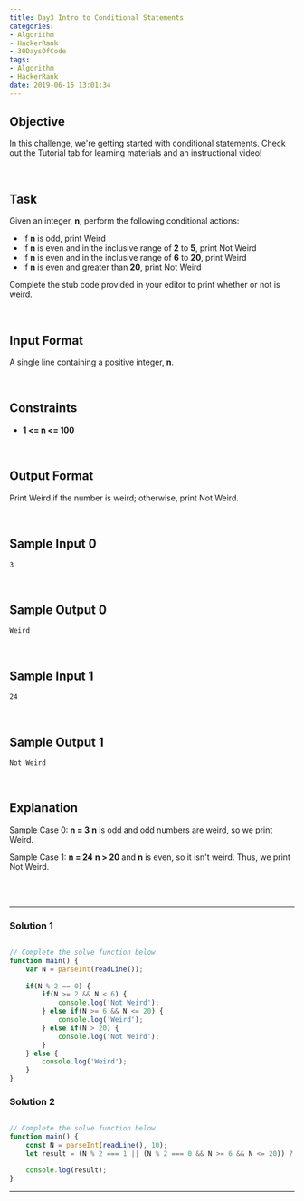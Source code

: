 ```yaml
---
title: Day3 Intro to Conditional Statements
categories:
- Algorithm
- HackerRank
- 30DaysOfCode
tags:
- Algorithm
- HackerRank
date: 2019-06-15 13:01:34
---
```


## Objective

In this challenge, we're getting started with conditional statements. Check out the Tutorial tab for learning materials and an instructional video!

<br/>

## Task

Given an integer, **n**, perform the following conditional actions:

- If **n** is odd, print Weird
- If **n** is even and in the inclusive range of **2** to **5**, print Not Weird
- If **n** is even and in the inclusive range of **6** to **20**, print Weird
- If **n** is even and greater than **20**, print Not Weird

Complete the stub code provided in your editor to print whether or not  is weird.

<!-- more -->
<br/>

## Input Format

A single line containing a positive integer, **n**.

<br/>

## Constraints
   
- **1 <= n <= 100**

<br/>

## Output Format

Print Weird if the number is weird; otherwise, print Not Weird.

<br/>

## Sample Input 0

```
3
```

<br/>

## Sample Output 0

```
Weird
```
<br/>

## Sample Input 1

```
24
```

<br/>

## Sample Output 1

```
Not Weird
```

<br/>

## Explanation

Sample Case 0: **n = 3**
**n** is odd and odd numbers are weird, so we print Weird.

Sample Case 1: **n = 24**
**n > 20** and **n** is even, so it isn't weird. Thus, we print Not Weird.
 

<br/>
<br/>

---

### Solution 1

```javascript

// Complete the solve function below.
function main() {
    var N = parseInt(readLine());
    
    if(N % 2 == 0) {
        if(N >= 2 && N < 6) {
            console.log('Not Weird');
        } else if(N >= 6 && N <= 20) {
            console.log('Weird');
        } else if(N > 20) {
            console.log('Not Weird');
        }
    } else {
        console.log('Weird');
    }
}

```

### Solution 2

```javascript

// Complete the solve function below.
function main() {
    const N = parseInt(readLine(), 10);
    let result = (N % 2 === 1 || (N % 2 === 0 && N >= 6 && N <= 20)) ? 'Weird' : 'Not Weird';

    console.log(result);
}

```

---
